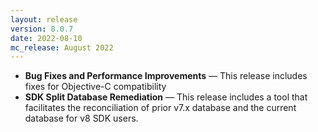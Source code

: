 ```yaml
---
layout: release
version: 8.0.7
date: 2022-08-10
mc_release: August 2022
---
```


* **Bug Fixes and Performance Improvements** — This release includes fixes for Objective-C compatibility
* **SDK Split Database Remediation** — This release includes a tool that facilitates the reconciliation of prior v7.x database and the current database for v8 SDK users.
